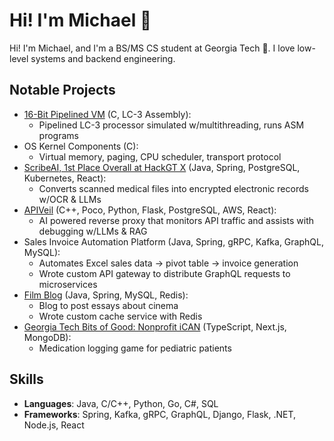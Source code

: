# Hi! I'm Michael 👋

Hi! I'm Michael, and I'm a BS/MS CS student at Georgia Tech 🐝. I love low-level systems and backend engineering.

## Notable Projects
- [16-Bit Pipelined VM](https://github.com/michaelhyi/pipelined-vm) (C, LC-3 Assembly):
	- Pipelined LC-3 processor simulated w/multithreading, runs ASM programs
- OS Kernel Components (C):
	- Virtual memory, paging, CPU scheduler, transport protocol
- [ScribeAI, 1st Place Overall at HackGT X](https://github.com/michaelhyi/scribeai) (Java, Spring, PostgreSQL, Kubernetes, React):
	- Converts scanned medical files into encrypted electronic records w/OCR & LLMs
- [APIVeil](https://github.com/michaelhyi/apiveil) (C++, Poco, Python, Flask, PostgreSQL, AWS, React):
	- AI powered reverse proxy that monitors API traffic and assists with debugging w/LLMs & RAG
- Sales Invoice Automation Platform (Java, Spring, gRPC, Kafka, GraphQL, MySQL):
	- Automates Excel sales data -> pivot table -> invoice generation
	- Wrote custom API gateway to distribute GraphQL requests to microservices
- [Film Blog](https://github.com/michaelhyi/film-blog) (Java, Spring, MySQL, Redis):
	- Blog to post essays about cinema 
	- Wrote custom cache service with Redis
- [Georgia Tech Bits of Good: Nonprofit iCAN](https://github.com/GTBitsofGood/ican) (TypeScript, Next.js, MongoDB):
	- Medication logging game for pediatric patients

## Skills
- **Languages**: Java, C/C++, Python, Go, C#, SQL
- **Frameworks**: Spring, Kafka, gRPC, GraphQL, Django, Flask, .NET, Node.js, React

